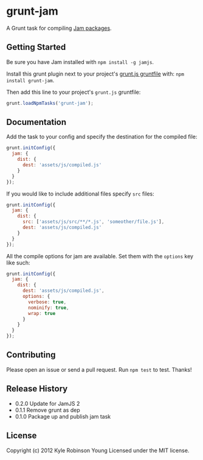 # grunt-jam

A Grunt task for compiling [Jam packages](http://jamjs.org).

## Getting Started

Be sure you have Jam installed with `npm install -g jamjs`.

Install this grunt plugin next to your project's
[grunt.js gruntfile][getting_started] with: `npm install grunt-jam`.

Then add this line to your project's `grunt.js` gruntfile:

```javascript
grunt.loadNpmTasks('grunt-jam');
```

[grunt]: https://github.com/cowboy/grunt
[getting_started]: https://github.com/cowboy/grunt/blob/master/docs/getting_started.md

## Documentation

Add the task to your config and specify the destination for the compiled file:

```javascript
grunt.initConfig({
  jam: {
    dist: {
      dest: 'assets/js/compiled.js'
    }
  }
});
```

If you would like to include additional files specify `src` files:

```javascript
grunt.initConfig({
  jam: {
    dist: {
      src: ['assets/js/src/**/*.js', 'someother/file.js'],
      dest: 'assets/js/compiled.js'
    }
  }
});
```

All the compile options for jam are available. Set them with the `options` key
like such:

```javascript
grunt.initConfig({
  jam: {
    dist: {
      dest: 'assets/js/compiled.js',
      options: {
        verbose: true,
        nominify: true,
        wrap: true
      }
    }
  }
});
```

## Contributing

Please open an issue or send a pull request. Run `npm test` to test. Thanks!

## Release History

* 0.2.0 Update for JamJS 2
* 0.1.1 Remove grunt as dep
* 0.1.0 Package up and publish jam task

## License

Copyright (c) 2012 Kyle Robinson Young
Licensed under the MIT license.

